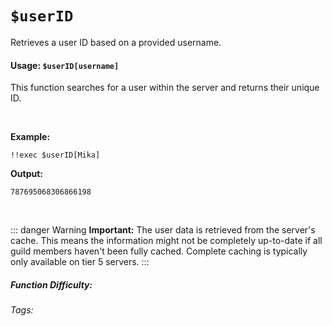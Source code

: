 # `$userID`

Retrieves a user ID based on a provided username.

#### Usage: `$userID[username]`

This function searches for a user within the server and returns their unique ID.

<br/>

**Example:**

```discord
!!exec $userID[Mika]
```

**Output:**

```discord
787695068306866198
```

<br/>

::: danger Warning
**Important:** The user data is retrieved from the server's cache. This means the information might not be completely up-to-date if all guild members haven't been fully cached.  Complete caching is typically only available on tier 5 servers.
:::

##### Function Difficulty: <Badge type="tip" text="Easy" vertical="middle" />

###### Tags: <Badge type="tip" text="userID" vertical="middle" /> <Badge type="tip" text="Member ID" vertical="middle" /> <Badge type="tip" text="User ID" vertical="middle" /> <Badge type="tip" text="Username" vertical="middle" />